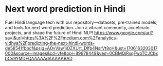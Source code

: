 # Next word prediction in Hindi
Fuel Hindi language tech with our repository—datasets, pre-trained models, and tools for next word prediction. Join a vibrant community, accelerate projects, and shape the future of Hindi NLP!
https://www.google.com/url?sa=i&url=https%3A%2F%2Fmedium.com%2Fanalytics-vidhya%2Fpredicting-the-next-hindi-words-de58541fbbcf&psig=AOvVaw1jOZXUrt_Dlfb4NsrVt8oH&ust=1706163203017000&source=images&cd=vfe&opi=89978449&ved=0CBMQjRxqFwoTCJCbxbCv9YMDFQAAAAAdAAAAABAD
